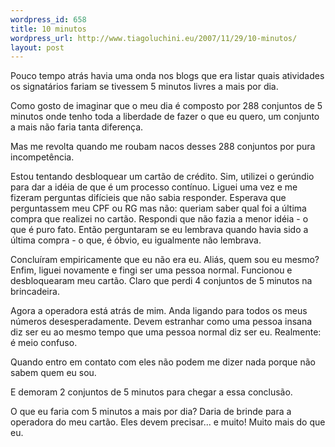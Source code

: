 ```yaml
--- 
wordpress_id: 658
title: 10 minutos
wordpress_url: http://www.tiagoluchini.eu/2007/11/29/10-minutos/
layout: post
---
```

Pouco tempo atrás havia uma onda nos blogs que era listar quais atividades os signatários fariam se tivessem 5 minutos livres a mais por dia.

Como gosto de imaginar que o meu dia é composto por 288 conjuntos de 5 minutos onde tenho toda a liberdade de fazer o que eu quero, um conjunto a mais não faria tanta diferença.

Mas me revolta quando me roubam nacos desses 288 conjuntos por pura incompetência.

Estou tentando desbloquear um cartão de crédito. Sim, utilizei o gerúndio para dar a idéia de que é um processo contínuo. Liguei uma vez e me fizeram perguntas difícieis que não sabia responder. Esperava que perguntassem meu CPF ou RG mas não: queriam saber qual foi a última compra que realizei no cartão. Respondi que não fazia a menor idéia - o que é puro fato. Então perguntaram se eu lembrava quando havia sido a última compra - o que, é óbvio, eu igualmente não lembrava.

Concluíram empiricamente que eu não era eu. Aliás, quem sou eu mesmo? Enfim, liguei novamente e fingi ser uma pessoa normal. Funcionou e desbloquearam meu cartão. Claro que perdi 4 conjuntos de 5 minutos na brincadeira.

Agora a operadora está atrás de mim. Anda ligando para todos os meus números desesperadamente. Devem estranhar como uma pessoa insana diz ser eu ao mesmo tempo que uma pessoa normal diz ser eu. Realmente: é meio confuso.

Quando entro em contato com eles não podem me dizer nada porque não sabem quem eu sou.

E demoram 2 conjuntos de 5 minutos para chegar a essa conclusão.

O que eu faria com 5 minutos a mais por dia? Daria de brinde para a operadora do meu cartão. Eles devem precisar... e muito! Muito mais do que eu.
